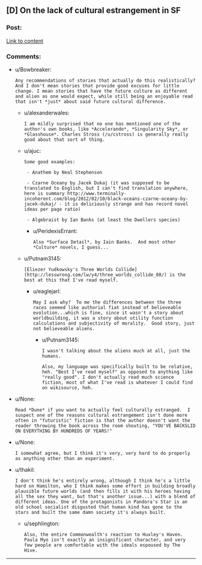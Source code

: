 ## [D] On the lack of cultural estrangement in SF

### Post:

[Link to content](http://www.antipope.org/charlie/blog-static/2014/12/on-the-lack-of-cultural-estran.html)

### Comments:

- u/Bowbreaker:
  ```
  Any recommendations of stories that actually do this realistically? And I don't mean stories that provide good excuses for little change. I mean stories that have the future culture as different and alien as one would expect, while still being an enjoyable read that isn't *just* about said future cultural difference.
  ```

  - u/alexanderwales:
    ```
    I am mildly surprised that no one has mentioned one of the author's own books, like *Accelerando*, *Singularity Sky*, or *Glasshouse*. Charles Stross (/u/cstross) is generally really good about that sort of thing.
    ```

  - u/ajuc:
    ```
    Some good examples:

     - Anathem by Neal Stephenson

     - Czarne Oceany by Jacek Dukaj (it was supposed to be translated to English, but I can't find translation anywhere, here is summary http://www.terminally-incoherent.com/blog/2012/02/10/black-oceans-czarne-oceany-by-jacek-dukaj/ - it is deliciously strange and has record novel ideas per page ratio)

     - Algebraist by Ian Banks (at least the Dwellers species)
    ```

    - u/PeridexisErrant:
      ```
      Also *Surface Detail*, by Iain Banks.  And most other *Culture* novels, I guess...
      ```

  - u/Putnam3145:
    ```
    [Eliezer Yudkowsky's Three Worlds Collide](http://lesswrong.com/lw/y4/three_worlds_collide_08/) is the best at this that I've read myself.
    ```

    - u/eaglejarl:
      ```
      May I ask why?  To me the differences between the three races seemed like authorial fiat instead of believeable evolution...which is fine, since it wasn't a story about worldbuilding, it was a story about utility function calculations and subjectivity of morality.  Good story, just not believeable aliens.
      ```

      - u/Putnam3145:
        ```
        I wasn't talking about the aliens much at all, just the humans.

        Also, my language was specifically built to be relative, heh. "Best I've read myself" as opposed to anything like "really good". I don't actually read much science fiction, most of what I've read is whatever I could find on wikisource, heh.
        ```

- u/None:
  ```
  Read *Dune* if you want to actually feel culturally estranged.  I suspect one of the reasons cultural estrangement isn't done more often in "futuristic" fiction is that the author doesn't want the reader throwing the book across the room shouting, "YOU'VE BACKSLID ON EVERYTHING BY HUNDREDS OF YEARS!"
  ```

- u/None:
  ```
  I somewhat agree, but I think it's very, very hard to do properly as anything other than an experiment.
  ```

- u/thakil:
  ```
  I don't think he's entirely wrong, although I think he's a little hard on Hamilton, who I think makes some effort in building broadly plausible future worlds (and then fills it with his heroes having all the sex they want, but that's another issue...) with a blend of different ideas. One of the protagonists in Pandora's Star is an old school socialist disgusted that human kind has gone to the stars and built the same damn society it's always built.
  ```

  - u/sephlington:
    ```
    Also, the entire Commonwealth's reaction to Huxley's Haven. Paula Myo isn't exactly an insignificant character, and very few people are comfortable with the ideals espoused by The Hive.
    ```

---

